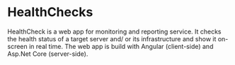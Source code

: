 # HealthChecks
HealthCheck is a web app for monitoring and reporting service. It checks the health status of a target server and/ or its infrastructure and show it on-screen in real time.
The web app is build with Angular (client-side) and Asp.Net Core (server-side).
